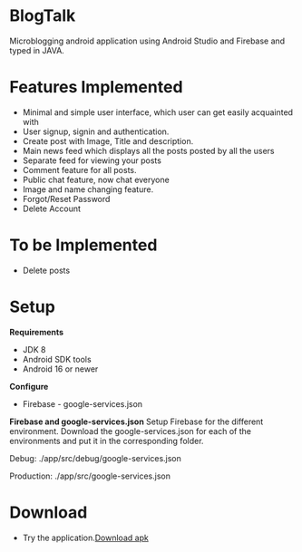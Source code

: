 # BlogTalk
Microblogging android application using Android Studio and Firebase and typed in JAVA.

# Features Implemented
<ul>
  <li>Minimal and simple user interface, which user can get easily acquainted with</li>
  <li>User signup, signin and authentication.</li>
  <li>Create post with Image, Title and description.</li>
  <li>Main news feed which displays all the posts posted by all the users</li>
  <li>Separate feed for viewing your posts</li>
  <li>Comment feature for all posts.</li>
  <li>Public chat feature, now chat everyone</li>
  <li>Image and name changing feature.</li>
  <li>Forgot/Reset Password</li>
  <li>Delete Account</li>
</ul>

# To be Implemented
<ul>
  <li>Delete posts</li>
</ul>

# Setup
<strong>Requirements</strong>
<ul>
  <li>JDK 8</li>
  <li>Android SDK tools</li>
  <li>Android 16 or newer</li>
</ul>
<strong>Configure</strong>
<ul>
  <li>Firebase - google-services.json</li>
</ul>
<strong>Firebase and google-services.json</strong>
Setup Firebase for the different environment. Download the google-services.json for each of the environments and put it in the corresponding folder.

Debug: ./app/src/debug/google-services.json

Production: ./app/src/google-services.json

# Download
* Try the application.<a href="https://github.com/cs5-sam/BlogTalk/tree/master/app/release/app-release.apk" target="_blank" download>Download apk</a>
